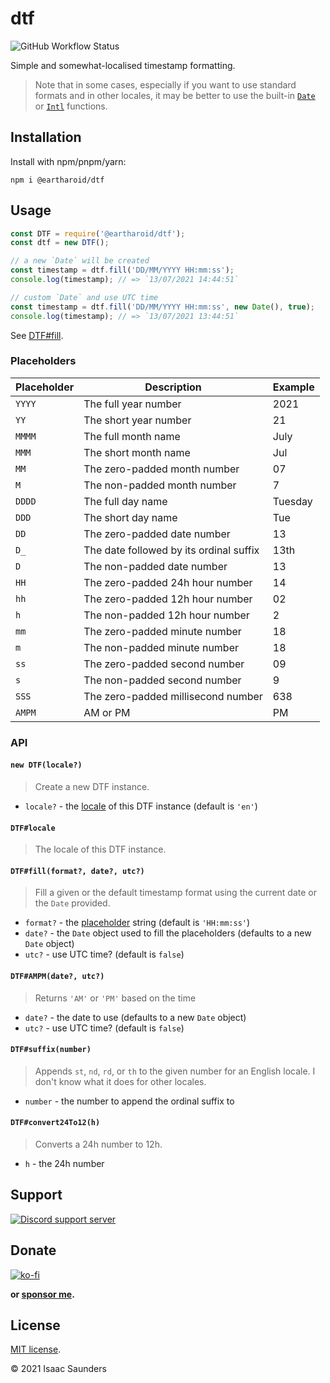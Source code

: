 # dtf

![GitHub Workflow Status](https://img.shields.io/github/workflow/status/eartharoid/dtf/lint-and-test?label=Test&logo=github&style=flat-square)

Simple and somewhat-localised timestamp formatting.

> Note that in some cases, especially if you want to use standard formats and in other locales, it may be better to use the built-in [`Date`](https://developer.mozilla.org/en-US/docs/Web/JavaScript/Reference/Global_Objects/Date/toLocaleString)
 or [`Intl`](https://developer.mozilla.org/en-US/docs/Web/JavaScript/Reference/Global_Objects/Intl/DateTimeFormat/DateTimeFormat) functions.

## Installation

Install with npm/pnpm/yarn:

`npm i @eartharoid/dtf`

## Usage

```js
const DTF = require('@eartharoid/dtf');
const dtf = new DTF();

// a new `Date` will be created
const timestamp = dtf.fill('DD/MM/YYYY HH:mm:ss');
console.log(timestamp); // => `13/07/2021 14:44:51`

// custom `Date` and use UTC time
const timestamp = dtf.fill('DD/MM/YYYY HH:mm:ss', new Date(), true);
console.log(timestamp); // => `13/07/2021 13:44:51`

```

See [DTF#fill](#dtffillformat-date-utc).

### Placeholders

|Placeholder|Description|Example|
|-|-|-|
|`YYYY`|The full year number|2021|
|`YY`|The short year number|21|
|`MMMM`|The full month name|July|
|`MMM`|The short month name|Jul|
|`MM`|The zero-padded month number|07|
|`M`|The non-padded month number|7|
|`DDDD`|The full day name|Tuesday|
|`DDD`|The short day name|Tue|
|`DD`|The zero-padded date number|13|
|`D_`|The date followed by its ordinal suffix|13th|
|`D`|The non-padded date number|13|
|`HH`|The zero-padded 24h hour number|14|
|`hh`|The zero-padded 12h hour number|02|
|`h`|The non-padded 12h hour number|2|
|`mm`|The zero-padded minute number|18|
|`m`|The non-padded minute number|18|
|`ss`|The zero-padded second number|09|
|`s`|The non-padded second number|9|
|`SSS`|The zero-padded millisecond number|638|
|`AMPM`|AM or PM|PM|

### API

#### `new DTF(locale?)`

> Create a new DTF instance.

- `locale?` - the [locale](https://developer.mozilla.org/en-US/docs/Web/JavaScript/Reference/Global_Objects/Intl#locale_identification_and_negotiation) of this DTF instance (default is `'en'`)

#### `DTF#locale`

> The locale of this DTF instance.

#### `DTF#fill(format?, date?, utc?)`

> Fill a given or the default timestamp format using the current date or the `Date` provided.

- `format?` - the [placeholder](#placeholders) string (default is `'HH:mm:ss'`)
- `date?` - the `Date` object used to fill the placeholders (defaults to a new `Date` object)
- `utc?` - use UTC time? (default is `false`)

#### `DTF#AMPM(date?, utc?)`

> Returns `'AM'` or `'PM'` based on the time

- `date?` - the date to use (defaults to a new `Date` object)
- `utc?` - use UTC time? (default is `false`)

#### `DTF#suffix(number)`

> Appends `st`, `nd`, `rd`, or `th` to the given number for an English locale. I don't know what it does for other locales.

- `number` - the number to append the ordinal suffix to

#### `DTF#convert24To12(h)`

> Converts a 24h number to 12h.

- `h` - the 24h number

## Support

[![Discord support server](https://discordapp.com/api/guilds/451745464480432129/widget.png?style=banner4)](https://go.eartharoid.me/discord)

## Donate

[![ko-fi](https://www.ko-fi.com/img/githubbutton_sm.svg)](https://ko-fi.com/eartharoid)

**or [sponsor me](https://github.com/sponsors/eartharoid).**

## License

[MIT license](https://github.com/eartharoid/dtf/blob/master/LICENSE).

© 2021 Isaac Saunders
